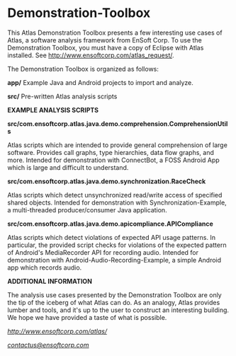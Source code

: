 Demonstration-Toolbox
=====================

This Atlas Demonstration Toolbox presents a few interesting use cases of Atlas, a software analysis framework from EnSoft Corp. To use the Demonstration Toolbox, you must have a copy of Eclipse with Atlas installed. See http://www.ensoftcorp.com/atlas_request/.

The Demonstration Toolbox is organized as follows:

**app/** Example Java and Android projects to import and analyze.

**src/** Pre-written Atlas analysis scripts


**EXAMPLE ANALYSIS SCRIPTS**

**src/com.ensoftcorp.atlas.java.demo.comprehension.ComprehensionUtils**

Atlas scripts which are intended to provide general comprehension of large software. Provides call graphs, type hierarchies, data flow graphs, and more. Intended for demonstration with ConnectBot, a FOSS Android App which is large and difficult to understand.

**src/com.ensoftcorp.atlas.java.demo.synchronization.RaceCheck**

Atlas scripts which detect unsynchronized read/write access of specified shared objects. Intended for demonstration with Synchronization-Example, a multi-threaded producer/consumer Java application.

**src/com.ensoftcorp.atlas.java.demo.apicompliance.APICompliance**

Atlas scripts which detect violations of expected API usage patterns. In particular, the provided script checks for violations of the expected pattern of Android's MediaRecorder API for recording audio. Intended for demonstration with Android-Audio-Recording-Example, a simple Android app which records audio. 


**ADDITIONAL INFORMATION**

The analysis use cases presented by the Demonstration Toolbox are only the tip of the iceberg of what Atlas can do. As an analogy, Atlas provides lumber and tools, and it's up to the user to construct an interesting building. We hope we have provided a taste of what is possible. 

*http://www.ensoftcorp.com/atlas/*

*contactus@ensoftcorp.com*

